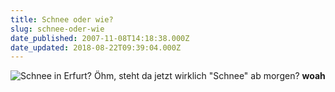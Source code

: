 ```yaml
---
title: Schnee oder wie?
slug: schnee-oder-wie
date_published: 2007-11-08T14:18:38.000Z
date_updated: 2018-08-22T09:39:04.000Z
---
```


![Schnee in Erfurt?](//picdump.thafaker.de/2007/11/boah.png)
Öhm, steht da jetzt wirklich "Schnee" ab morgen? **woah**
